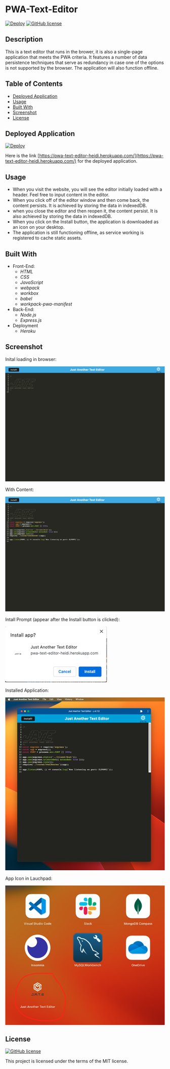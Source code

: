# PWA-Text-Editor
[![Deploy](https://www.herokucdn.com/deploy/button.svg)](https://pwa-text-editor-heidi.herokuapp.com/)
[![GitHub license](https://img.shields.io/badge/license-MIT-blue.svg)](https://opensource.org/licenses/MIT)

## Description
This is a text editor that runs in the brower, it is also a single-page application that meets the PWA criteria. It features a number of data persistence techniques that serve as redundancy in case one of the options is not supported by the browser. The application will also function offline.


## Table of Contents
* [Deployed Application](#deployed-application)
* [Usage](#usage)
* [Built With](#built-with)
* [Screenshot](#screenshot)
* [License](#license) 

## Deployed Application

[![Deploy](https://www.herokucdn.com/deploy/button.svg)](https://pwa-text-editor-heidi.herokuapp.com/)

Here is the link [https://pwa-text-editor-heidi.herokuapp.com/](https://pwa-text-editor-heidi.herokuapp.com/) for the deployed application.

## Usage
- When you visit the website, you will see the editor initially loaded with a header. Feel free to input content in the editor.
- When you click off of the editor window and then come back, the content persists. It is achieved by storing the data in indexedDB.
- when you close the editor and then reopen it, the content persist. It is also achieved by storing the data in indexedDB.
- When you click on the Install button, the application is downloaded as an icon on your desktop.
- The application is still functioning offline, as service working is registered to cache static assets.


## Built With

- Front-End:
    - *HTML*
    - *CSS*
    - *JavaScript*
    - *webpack*
    - *workbox*
    - *babel*
    - *workpack-pwa-manifest*
- Back-End:
    - *Node.js*
    - *Express.js*
- Deployment
    - *Heroku*
    

## Screenshot

Inital loading in browser:

![Initial Loading](./assets/images/text_editor_initial_loading.png)

With Content:

![With Content](./assets/images/text_editor_with_content.png)

Intall Prompt (appear after the Install button is clicked):

![Install Prompt](./assets/images/text_editor_install_prompt.png)

Installed Application:

![Installed Application](./assets/images/text_editor_installed_app.png)

App Icon in Lauchpad:

![App Icon in Lauchpad](./assets/images/text_editor_app_icon.png)


## License

[![GitHub license](https://img.shields.io/badge/license-MIT-blue.svg)](https://opensource.org/licenses/MIT) 

This project is licensed under the terms of the MIT license.